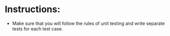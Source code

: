 # Instructions:
- Make sure that you will follow the rules of unit testing and write
  separate tests for each test case.